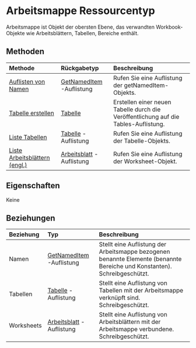# <a name="workbook-resource-type"></a>Arbeitsmappe Ressourcentyp

Arbeitsmappe ist Objekt der obersten Ebene, das verwandten Workbook-Objekte wie Arbeitsblättern, Tabellen, Bereiche enthält.


## <a name="methods"></a>Methoden

| Methode           | Rückgabetyp    |Beschreibung|
|:---------------|:--------|:----------|
|[Auflisten von Namen](../api/workbook_list_names.md) |[GetNamedItem](nameditem.md) -Auflistung| Rufen Sie eine Auflistung der getNamedItem-Objekts.|
|[Tabelle erstellen](../api/workbook_post_tables.md) |[Tabelle](table.md)| Erstellen einer neuen Tabelle durch die Veröffentlichung auf die Tables-Auflistung.|
|[Liste Tabellen](../api/workbook_list_tables.md) |[Tabelle](table.md) -Auflistung| Rufen Sie eine Auflistung der Tabelle-Objekts.|
|[Liste Arbeitsblättern (engl.)](../api/workbook_list_worksheets.md) |[Arbeitsblatt](worksheet.md) -Auflistung| Rufen Sie eine Auflistung der Worksheet-Objekt.|

## <a name="properties"></a>Eigenschaften
Keine

## <a name="relationships"></a>Beziehungen
| Beziehung | Typ   |Beschreibung|
|:---------------|:--------|:----------|
|Namen|[GetNamedItem](nameditem.md) -Auflistung|Stellt eine Auflistung der Arbeitsmappe bezogenen benannte Elemente (benannte Bereiche und Konstanten). Schreibgeschützt.|
|Tabellen|[Tabelle](table.md) -Auflistung|Stellt eine Auflistung von Tabellen mit der Arbeitsmappe verknüpft sind. Schreibgeschützt.|
|Worksheets|[Arbeitsblatt](worksheet.md) -Auflistung|Stellt eine Auflistung von Arbeitsblättern mit der Arbeitsmappe verbundene. Schreibgeschützt.|

<!-- uuid: 8fcb5dbc-d5aa-4681-8e31-b001d5168d79
2015-10-25 14:57:30 UTC -->
<!-- {
  "type": "#page.annotation",
  "description": "Workbook resource",
  "keywords": "",
  "section": "documentation",
  "tocPath": ""
}-->